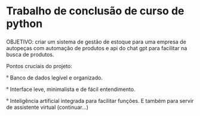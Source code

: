 <h1>Trabalho de conclusão de curso de python
<h3></h3>OBJETIVO: criar um sistema de gestão de estoque para uma empresa de autopeças com automação de produtos e api do chat gpt para facilitar na busca de produtos.<p>

<p>Pontos cruciais do projeto:

  ° Banco de dados legível e organizado.<p>
  ° Interface leve, minimalista e de fácil entendimento.<p>
  ° Inteligência artificial integrada para facilitar funções. E também para servir de assistente virtual (continuar...)
  
 
